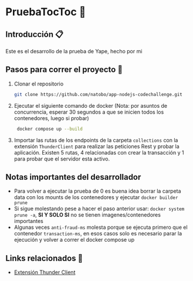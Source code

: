 # PruebaTocToc 🚀

## Introducción 📋
Este es el desarrollo de la prueba de Yape, hecho por mi

## Pasos para correr el proyecto 🦾

1. Clonar el repositorio

    ```bash
    git clone https://github.com/natobo/app-nodejs-codechallenge.git
    ```
2. Ejecutar el siguiente comando de docker (Nota: por asuntos de concurrencia, esperar 30 segundos a que se inicien todos los contenedores, luego si probar)

    ```bash
     docker compose up --build
    ```
3. Importar las rutas de los endpoints de la carpeta ```collections``` con la extensión ```ThunderClient``` para realizar las peticiones Rest y probar la aplicación. Existen 5 rutas, 4 relacionadas con crear la transacción y 1 para probar que el servidor esta activo.

## Notas importantes del desarrollador
- Para volver a ejecutar la prueba de 0 es buena idea borrar la carpeta data con los mounts de los contenedores y ejecutar ```docker builder prune```
- Si sigue molestando pese a hacer el paso anterior usar: ```docker system prune -a```, **SI Y SOLO SI** no se tienen imagenes/contenedores importantes
- Algunas veces ```anti-fraud-ms``` molesta porque se ejecuta primero que el contenedor ```transaction-ms```, en esos casos solo es necesario parar la ejecución y volver a correr el docker compose up
   
## Links relacionados 📖
- [Extensión Thunder Client](https://www.thunderclient.com/)
